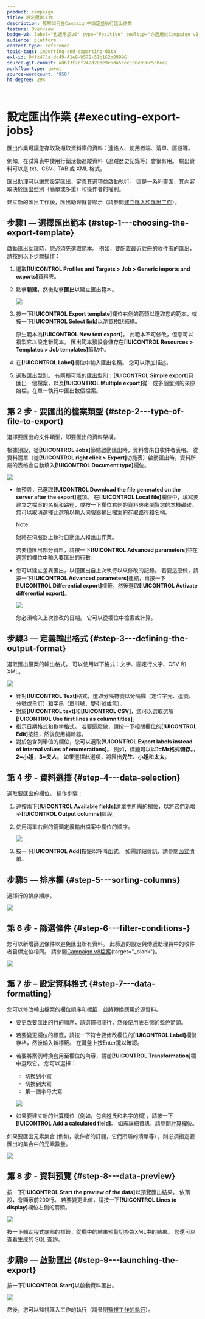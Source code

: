 ```yaml
---
product: campaign
title: 設定匯出工作
description: 瞭解如何在Campaign中設定並執行匯出作業
feature: Overview
badge-v8: label="也適用於v8" type="Positive" tooltip="亦適用於Campaign v8"
audience: platform
content-type: reference
topic-tags: importing-and-exporting-data
exl-id: 94fc473a-dc49-41e8-b572-51c162b09996
source-git-commit: ad6f3f2cf242d28de9e6da5cec100e096c5cbec2
workflow-type: tm+mt
source-wordcount: '950'
ht-degree: 29%

---
```


# 設定匯出作業 {#executing-export-jobs}



匯出作業可讓您存取及擷取資料庫的資料：連絡人、使用者端、清單、區段等。

例如，在試算表中使用行銷活動追蹤資料（追蹤歷史記錄等）會很有用。 輸出資料可以是 txt、CSV、TAB 或 XML 格式。

匯出助理可以讓您設定匯出、定義其選項並啟動執行。 這是一系列畫面，其內容取決於匯出型別（簡單或多重）和操作者的權利。

建立新的匯出工作後，匯出助理就會顯示（請參閱[建立匯入和匯出工作](../../platform/using/creating-import-export-jobs.md)）。

## 步驟1 — 選擇匯出範本 {#step-1---choosing-the-export-template}

啟動匯出助理時，您必須先選取範本。 例如，要配置最近註冊的收件者的匯出，請按照以下步驟操作：

1. 選取&#x200B;**[!UICONTROL Profiles and Targets > Job > Generic imports and exports]**&#x200B;資料夾。
1. 點擊&#x200B;**新建**，然後點擊&#x200B;**匯出**&#x200B;以建立匯出範本。

   ![](assets/s_ncs_user_export_wizard01.png)

1. 按一下&#x200B;**[!UICONTROL Export template]**&#x200B;欄位右側的箭頭以選取您的範本，或按一下&#x200B;**[!UICONTROL Select link]**&#x200B;以瀏覽樹狀結構。

   原生範本為&#x200B;**[!UICONTROL New text export]**。 此範本不可修改，但您可以複製它以設定新範本。 匯出範本預設會儲存在&#x200B;**[!UICONTROL Resources > Templates > Job templates]**&#x200B;節點中。

1. 在&#x200B;**[!UICONTROL Label]**&#x200B;欄位中輸入匯出名稱。 您可以添加描述。
1. 選取匯出型別。 有兩種可能的匯出型別：**[!UICONTROL Simple export]**&#x200B;只匯出一個檔案，以及&#x200B;**[!UICONTROL Multiple export]**&#x200B;從一或多個型別的來原始檔，在單一執行中匯出數個檔案。

## 第 2 步 - 要匯出的檔案類型 {#step-2---type-of-file-to-export}

選擇要匯出的文件類型，即要匯出的資料架構。

根據預設，從&#x200B;**[!UICONTROL Jobs]**&#x200B;節點啟動匯出時，資料會來自收件者表格。 從資料清單（從&#x200B;**[!UICONTROL right click > Export]**&#x200B;功能表）啟動匯出時，資料所屬的表格會自動填入&#x200B;**[!UICONTROL Document type]**&#x200B;欄位。

![](assets/s_ncs_user_export_wizard02.png)

* 依預設，已選取&#x200B;**[!UICONTROL Download the file generated on the server after the export]**&#x200B;選項。 在&#x200B;**[!UICONTROL Local file]**&#x200B;欄位中，填寫要建立之檔案的名稱和路徑，或按一下欄位右側的資料夾來瀏覽您的本機磁碟。 您可以取消選擇此選項以輸入伺服器輸出檔案的存取路徑和名稱。

  >[!NOTE]
  >
  >始終在伺服器上執行自動匯入和匯出作業。
  >
  >若要僅匯出部分資料，請按一下&#x200B;**[!UICONTROL Advanced parameters]**&#x200B;並在適當的欄位中輸入要匯出的行數。

* 您可以建立差異匯出，以僅匯出自上次執行以來修改的記錄。 若要這麼做，請按一下&#x200B;**[!UICONTROL Advanced parameters]**&#x200B;連結，再按一下&#x200B;**[!UICONTROL Differential export]**&#x200B;標籤，然後選取&#x200B;**[!UICONTROL Activate differential export]**。

  ![](assets/s_ncs_user_export_wizard02_b.png)

  您必須輸入上次修改的日期。 它可以從欄位中檢索或計算。

## 步驟3 — 定義輸出格式 {#step-3---defining-the-output-format}

選取匯出檔案的輸出格式。 可以使用以下格式：文字、固定行文字、CSV 和 XML。

![](assets/s_ncs_user_export_wizard03.png)

* 針對&#x200B;**[!UICONTROL Text]**&#x200B;格式，選取分隔符號以分隔欄（定位字元、逗號、分號或自訂）和字串（單引號、雙引號或無）。
* 對於&#x200B;**[!UICONTROL text]**&#x200B;和&#x200B;**[!UICONTROL CSV]**，您可以選取選項&#x200B;**[!UICONTROL Use first lines as column titles]**。
* 指示日期格式和數字格式。 若要這麼做，請按一下相關欄位的&#x200B;**[!UICONTROL Edit]**&#x200B;按鈕，然後使用編輯器。
* 對於包含列舉值的欄位，您可以選取&#x200B;**[!UICONTROL Export labels instead of internal values of enumerations]**。 例如，標題可以以&#x200B;**1=Mr格式儲存。**，**2=小姐**，**3=夫人**。 如果選擇此選項，將匯出&#x200B;**先生**、**小姐**&#x200B;和&#x200B;**太太**。

## 第 4 步 - 資料選擇 {#step-4---data-selection}

選取要匯出的欄位。 操作步驟：

1. 連按兩下&#x200B;**[!UICONTROL Available fields]**&#x200B;清單中所需的欄位，以將它們新增至&#x200B;**[!UICONTROL Output columns]**&#x200B;區段。
1. 使用清單右側的箭頭定義輸出檔案中欄位的順序。

   ![](assets/s_ncs_user_export_wizard04.png)

1. 按一下&#x200B;**[!UICONTROL Add]**&#x200B;按鈕以呼叫函式。 如需詳細資訊，請參閱[函式清單](../../platform/using/about-queries-in-campaign.md)。

## 步驟5 — 排序欄 {#step-5---sorting-columns}

選擇行的排序順序。

![](assets/s_ncs_user_export_wizard05.png)

## 第 6 步 - 篩選條件 {#step-6---filter-conditions-}

您可以新增篩選條件以避免匯出所有資料。 此篩選的設定與傳遞助理員中的收件者目標定位相同。 請參閱[Campaign v8檔案](https://experienceleague.adobe.com/docs/campaign/campaign-v8/send/create-message.html?lang=zh-Hant#target-population){target="_blank"}。

![](assets/s_ncs_user_export_wizard05_b.png)

## 第 7 步 – 設定資料格式 {#step-7---data-formatting}

您可以修改輸出檔案的欄位順序和標籤，並將轉換應用於源資料。

* 要更改要匯出的行的順序，請選擇相關行，然後使用表右側的藍色箭頭。
* 若要變更欄位的標籤，請按一下符合要修改欄位的&#x200B;**[!UICONTROL Label]**&#x200B;欄儲存格，然後輸入新標籤。 在鍵盤上按Enter鍵以確認。
* 若要將案例轉換套用至欄位的內容，請從&#x200B;**[!UICONTROL Transformation]**&#x200B;欄中選取它。 您可以選擇：

   * 切換到小寫
   * 切換到大寫
   * 第一個字母大寫

  ![](assets/s_ncs_user_export_wizard06.png)

* 如果要建立新的計算欄位（例如，包含姓氏和名字的欄），請按一下&#x200B;**[!UICONTROL Add a calculated field]**。 如需詳細資訊，請參閱[計算欄位](../../platform/using/executing-import-jobs.md#calculated-fields)。

如果要匯出元素集合 (例如，收件者的訂閱，它們所屬的清單等) ，則必須指定要匯出的集合中的元素數量。

![](assets/s_ncs_user_export_wizard06_c.png)

## 第 8 步 - 資料預覽 {#step-8---data-preview}

按一下&#x200B;**[!UICONTROL Start the preview of the data]**&#x200B;以預覽匯出結果。 依預設，會顯示前200行。 若要變更此值，請按一下&#x200B;**[!UICONTROL Lines to display]**&#x200B;欄位右側的箭頭。

![](assets/s_ncs_user_export_wizard07.png)

按一下輔助程式底部的標籤，從欄中的結果預覽切換為XML中的結果。 您還可以查看生成的 SQL 查詢。

## 步驟9 — 啟動匯出 {#step-9---launching-the-export}

按一下&#x200B;**[!UICONTROL Start]**&#x200B;以啟動資料匯出。

![](assets/s_ncs_user_export_wizard08.png)

然後，您可以監視匯入工作的執行（請參閱[監視工作的執行](../../platform/using/monitoring-jobs-execution.md)）。
